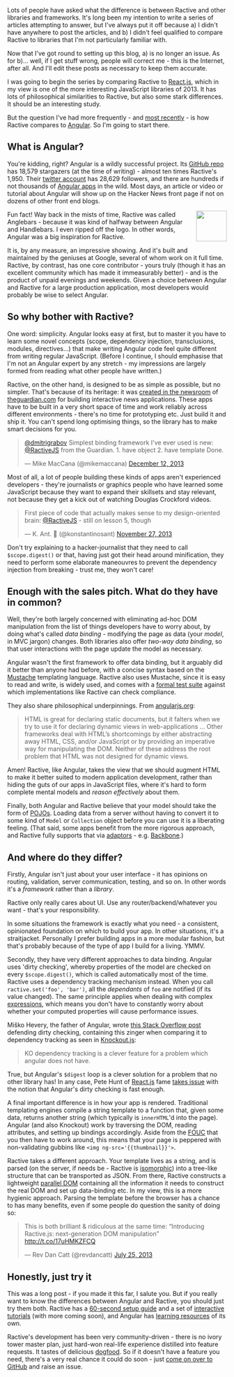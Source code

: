 Lots of people have asked what the difference is between Ractive and other libraries and frameworks. It's long been my intention to write a series of articles attempting to answer, but I've always put it off because a) I didn't have anywhere to post the articles, and b) I didn't feel qualified to compare Ractive to libraries that I'm not particularly familiar with.

Now that I've got round to setting up this blog, a) is no longer an issue. As for b)... well, if I get stuff wrong, people will correct me - this is the Internet, after all. And I'll edit these posts as necessary to keep them accurate.

I was going to begin the series by comparing Ractive to [React.js](facebook.github.io/react/), which in my view is one of the more interesting JavaScript libraries of 2013. It has lots of philosophical similarities to Ractive, but also some stark differences. It should be an interesting study.

But the question I've had more frequently - and [most recently](http://stackoverflow.com/questions/20893066/differences-between-ractivejs-and-angularjs) - is how Ractive compares to [Angular](http://angularjs.org/). So I'm going to start there.


## What is Angular?

You're kidding, right? Angular is a wildly successful project. Its [GitHub repo](https://github.com/angular/angular.js) has 18,579 stargazers (at the time of writing) - almost ten times Ractive's 1,950. Their [twitter account](http://twitter.com/angularjs) has 28,629 followers, and there are hundreds if not thousands of [Angular apps](http://builtwith.angularjs.org/) in the wild. Most days, an article or video or tutorial about Angular will show up on the Hacker News front page if not on dozens of other front end blogs.

<aside>
	<div class='aside-inner'>
		<p><a href='../assets/images/anglebars.jpg'><img src='../assets/images/anglebars.jpg' style='width: 5em; float: right; margin: 0 0 1em 1em'></a>Fun fact! Way back in the mists of time, Ractive was called Anglebars - because it was kind of halfway between Angular and Handlebars. I even ripped off the logo. In other words, Angular was a big inspiration for Ractive.
	</div>
</aside>

It is, by any measure, an impressive showing. And it's built and maintained by the geniuses at Google, several of whom work on it full time. Ractive, by contrast, has one core contributor - yours truly (though it has an excellent community which has made it immeasurably better) - and is the product of unpaid evenings and weekends. Given a choice between Angular and Ractive for a large production application, most developers would probably be wise to select Angular.


## So why bother with Ractive?

One word: simplicity. Angular looks easy at first, but to master it you have to learn some novel concepts (scope, dependency injection, transclusions, modules, directives...) that make writing Angular code feel quite different from writing regular JavaScript. (Before I continue, I should emphasise that I'm not an Angular expert by any stretch - my impressions are largely formed from reading what other people have written.)

Ractive, on the other hand, is designed to be as simple as possible, but no simpler. That's because of its heritage: it was [created in the newsroom](the-origins-of-ractive) of [theguardian.com](http://theguardian.com) for building interactive news applications. These apps have to be built in a very short space of time and work reliably across different environments - there's no time for prototyping etc. Just build it and ship it. You can't spend long optimising things, so the library has to make smart decisions for you.

<blockquote class="twitter-tweet" data-conversation="none" lang="en"><p><a href="https://twitter.com/dmitrigrabov">@dmitrigrabov</a> Simplest binding framework I&#39;ve ever used is new: <a href="https://twitter.com/RactiveJS">@RactiveJS</a> from the Guardian. &#10;&#10;1. have object&#10;2. have template&#10;&#10;Done.</p>&mdash; Mike MacCana (@mikemaccana) <a href="https://twitter.com/mikemaccana/statuses/411108002297806848">December 12, 2013</a></blockquote>
<script async src="//platform.twitter.com/widgets.js" charset="utf-8"></script>

Most of all, a lot of people building these kinds of apps aren't experienced developers - they're journalists or graphics people who have learned some JavaScript because they want to expand their skillsets and stay relevant, not because they get a kick out of watching Douglas Crockford videos.

<blockquote class="twitter-tweet" lang="en"><p>First piece of code that actually makes sense to my design-oriented brain: <a href="https://twitter.com/RactiveJS">@RactiveJS</a> - still on lesson 5, though</p>&mdash; K. Ant.  (@konstantinosant) <a href="https://twitter.com/konstantinosant/statuses/405590478956920832">November 27, 2013</a></blockquote>
<script async src="//platform.twitter.com/widgets.js" charset="utf-8"></script>

Don't try explaining to a hacker-journalist that they need to call `$scope.digest()` or that, having just got their head around minification, they need to perform some elaborate maneouvres to prevent the dependency injection from breaking - trust me, they won't care!


## Enough with the sales pitch. What do they have in common?

Well, they're both largely concerned with eliminating ad-hoc DOM manipulation from the list of things developers have to worry about, by doing what's called *data binding* - modifying the page as data (your *model*, in MVC jargon) changes. Both libraries also offer *two-way data binding*, so that user interactions with the page update the model as necessary.

Angular wasn't the first framework to offer data binding, but it arguably did it better than anyone had before, with a concise syntax based on the [Mustache](http://mustache.github.io/) templating language. Ractive also uses Mustache, since it is easy to read and write, is widely used, and comes with a [formal test suite](https://github.com/mustache/spec) against which implementations like Ractive can check compliance.

They also share philosophical underpinnings. From [angularjs.org](http://angularjs.org):

> HTML is great for declaring static documents, but it falters when we try to use it for declaring dynamic views in web-applications ... Other frameworks deal with HTML’s shortcomings by either abstracting away HTML, CSS, and/or JavaScript or by providing an imperative way for manipulating the DOM. Neither of these address the root problem that HTML was not designed for dynamic views.

Amen! Ractive, like Angular, takes the view that we should augment HTML to make it better suited to modern application development, rather than hiding the guts of our apps in JavaScript files, where it's hard to form complete mental models and *reason effectively* about them.

Finally, both Angular and Ractive believe that your model should take the form of [POJOs](http://odetocode.com/blogs/scott/archive/2012/02/27/plain-old-javascript.aspx). Loading data from a server without having to convert it to some kind of `Model` or `Collection` object before you can use it is a liberating feeling. (That said, some apps benefit from the more rigorous approach, and Ractive fully supports that via [adaptors](http://docs.ractivejs.org/latest/adaptors) - e.g. [Backbone](http://examples.ractivejs.org/backbone).)


## And where do they differ?

Firstly, Angular isn't just about your user interface - it has opinions on routing, validation, server communication, testing, and so on. In other words it's a *framework* rather than a *library*.

Ractive only really cares about UI. Use any router/backend/whatever you want - that's your responsibility.

In some situations the framework is exactly what you need - a consistent, opinionated foundation on which to build your app. In other situations, it's a straitjacket. Personally I prefer building apps in a more modular fashion, but that's probably because of the type of app I build for a living. YMMV.

Secondly, they have very different approaches to data binding. Angular uses 'dirty checking', whereby properties of the model are checked on every `$scope.digest()`, which is called automatically most of the time. Ractive uses a dependency tracking mechanism instead. When you call `ractive.set('foo', 'bar')`, all the *dependants* of `foo` are notified (if its value changed). The same principle applies when dealing with complex [expressions](http://docs.ractivejs.org/latest/expressions), which means you don't have to constantly worry about whether your computed properties will cause performance issues.

Miško Hevery, the father of Angular, wrote [this Stack Overflow post](http://stackoverflow.com/questions/9682092/databinding-in-angularjs/9693933#9693933) defending dirty checking, containing this zinger when comparing it to dependency tracking as seen in [Knockout.js](http://knockoutjs.com/):

> KO dependency tracking is a clever feature for a problem which angular does not have.

True, but Angular's `$digest` loop is a clever solution for a problem that no other library has! In any case, Pete Hunt of [React.js](facebook.github.io/react/) fame [takes issue](http://www.reddit.com/r/javascript/comments/1oo1y8) with the notion that Angular's dirty checking is fast enough.

A final important difference is in how your app is rendered. Traditional templating engines compile a string template to a function that, given some data, returns another string (which typically is `innerHTML`'d into the page). Angular (and also Knockout) work by traversing the DOM, reading attributes, and setting up bindings accordingly. Aside from the [FOUC](http://iarouse.com/blog/2013/10/30/angularjs-avoid-flash-of-unstyled-content-fouc/) that you then have to work around, this means that your page is peppered with non-validating gubbins like `<img ng-src='{{thumbnail}}'>`.

Ractive takes a different approach. Your template lives as a string, and is parsed (on the server, if needs be - Ractive is [isomorphic](http://nerds.airbnb.com/isomorphic-javascript-future-web-apps/)) into a tree-like structure that can be transported as JSON. From there, Ractive constructs a lightweight [parallel DOM](http://docs.ractivejs.org/latest/parallel-dom) containing all the information it needs to construct the real DOM and set up data-binding etc. In my view, this is a more hygienic approach. Parsing the template before the browser has a chance to has many benefits, even if some people do question the sanity of doing so:

<blockquote class="twitter-tweet" lang="en"><p>This is both brilliant &amp; ridiculous at the same time: “Introducing Ractive.js: next-generation DOM manipulation” <a href="http://t.co/17uHMKZFCQ">http://t.co/17uHMKZFCQ</a></p>&mdash; Rev Dan Catt (@revdancatt) <a href="https://twitter.com/revdancatt/statuses/360340071133622272">July 25, 2013</a></blockquote>
<script async src="//platform.twitter.com/widgets.js" charset="utf-8"></script>


## Honestly, just try it

This was a long post - if you made it this far, I salute you. But if you really want to know the differences between Angular and Ractive, you should just try them both. Ractive has a [60-second setup guide](http://docs.ractivejs.org/latest/second-setup) and a set of [interactive tutorials](http://learn.ractivejs.org) (with more coming soon), and Angular has [learning resources](http://docs.angularjs.org/tutorial) of its own.

Ractive's development has been very community-driven - there is no ivory tower master plan, just hard-won real-life experience distilled into feature requests. It tastes of delicious [dogfood](http://www.newrepublic.com/article/115349/dogfooding-tech-slang-working-out-glitches). So if it doesn't have a feature you need, there's a very real chance it could do soon - just [come on over to GitHub](https://github.com/RactiveJS/Ractive) and raise an issue.
